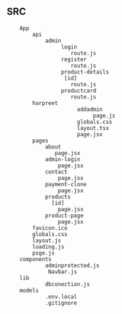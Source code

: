 SRC
---
        App
            api
                admin
                     login
                        route.js
                     register
                        route.js
                     product-details
                      [id]
                        route.js
                     productcard
                        route.js
            harpreet
                          addadmin
                               page.js
                          globals.css
                          layout.tsx
                          page.jsx
            pages
                about
                   page.jsx
                admin-login
                    page.jsx
                contact
                    page.jsx
                payment-clone
                    page.jsx
                products
                  [id]
                    page.jsx
                product-page
                    page.jsx
            favicon.ico
            globals.css
            layout.js
            loading.js
            psge.js
        components
                adminprotected.js
                 Navbar.js
        lib
                dbconection.js
        models
                .env.local
                .gitignore     

